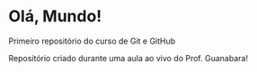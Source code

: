 # Olá, Mundo!
 Primeiro repositório do curso de Git e GitHub

 Repositório criado durante uma aula ao vivo do Prof. Guanabara!
